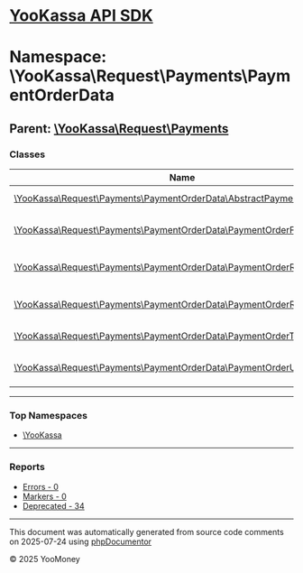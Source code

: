 # [YooKassa API SDK](../home.md)

# Namespace: \YooKassa\Request\Payments\PaymentOrderData

## Parent: [\YooKassa\Request\Payments](../namespaces/yookassa-request-payments.md)

### Classes

| Name | Summary |
| ---- | ------- |
| [\YooKassa\Request\Payments\PaymentOrderData\AbstractPaymentOrder](../classes/YooKassa-Request-Payments-PaymentOrderData-AbstractPaymentOrder.md) | Класс, представляющий модель PaymentOrder. |
| [\YooKassa\Request\Payments\PaymentOrderData\PaymentOrderFactory](../classes/YooKassa-Request-Payments-PaymentOrderData-PaymentOrderFactory.md) | Класс, представляющий модель PaymentOrderFactory. |
| [\YooKassa\Request\Payments\PaymentOrderData\PaymentOrderRecipient](../classes/YooKassa-Request-Payments-PaymentOrderData-PaymentOrderRecipient.md) | Класс, представляющий модель PaymentOrderRecipient. |
| [\YooKassa\Request\Payments\PaymentOrderData\PaymentOrderRecipientBank](../classes/YooKassa-Request-Payments-PaymentOrderData-PaymentOrderRecipientBank.md) | Класс, представляющий модель PaymentOrderRecipientBank. |
| [\YooKassa\Request\Payments\PaymentOrderData\PaymentOrderType](../classes/YooKassa-Request-Payments-PaymentOrderData-PaymentOrderType.md) | Класс, представляющий модель PaymentOrderType. |
| [\YooKassa\Request\Payments\PaymentOrderData\PaymentOrderUtilities](../classes/YooKassa-Request-Payments-PaymentOrderData-PaymentOrderUtilities.md) | Класс, представляющий модель PaymentOrderUtilities. |

---

### Top Namespaces

* [\YooKassa](../namespaces/yookassa.md)

---

### Reports
* [Errors - 0](../reports/errors.md)
* [Markers - 0](../reports/markers.md)
* [Deprecated - 34](../reports/deprecated.md)

---

This document was automatically generated from source code comments on 2025-07-24 using [phpDocumentor](http://www.phpdoc.org/)

&copy; 2025 YooMoney